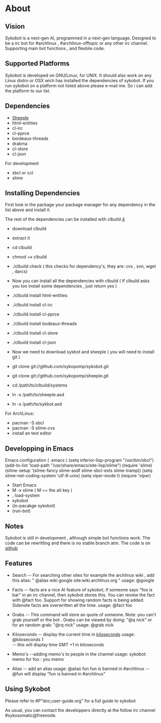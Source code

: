 About
=====

Vision
------

Sykobot is a next-gen AI, programmed in a next-gen language. Designed to be a irc bot for #archlinux , #archlinux-offtopic or any other irc channel. Supporting main bot functions , and flexbile code.


Supported Platforms
-------------------

Sykobot is developed on GNU/Linux, for UNIX. It should also work on any Linux distro or OSX wich has installed the dependencies of sykobot. 
If you run sykobot on a platform not listed above please e-mail me. So i can add the platform to our list.


Dependencies
------------
* [Sheeple][1]
* html-entities
* cl-irc
* cl-pprce
* bordeaux-threads
* drakma
* cl-store
* cl-json

For development
* sbcl or ccl
* slime

Installing Dependencies
-----------------------
First look in the package your package manager for any dependency in the list above and install it.


The rest of the dependencies can be installed with clbuild [4]
* download clbuild
* extract it
* cd clbuild
* chmod +x clbuild
* ./clbuild check  ( this checks for dependency's, they are: cvs , svn,  wget , darcs)
* Now you can install all the dependencies with clbuild ( If clbuild asks you too install some dependencies , just return yes )

* ./clbuild install html-entities
* ./clbuild install cl-irc
* ./clbuild install cl-pprce
* ./clbuild install bodeaux-threads
* ./clbuild install cl-store
* ./clbuild install cl-json

* Now we need to download sykbot and sheeple ( you will need to install git )
* git clone git://github.com/sykopomp/sykobot.git  
* git clone git://github.com/sykopomp/sheeple.git 
* cd /path/to/clbuild/systems
* ln -s /path/to/sheeple.asd
* ln -s /path/to/sykbot.asd 

For ArchLinux:
* pacman -S sbcl
* pacman -S slime-cvs
* install an text editor 

Developping in Emacs 
--------------------

Emacs configuration  ( .emacs )
	(setq inferior-lisp-program "/usr/bin/sbcl")
	(add-to-list 'load-path "/usr/share/emacs/site-lisp/slime")
	(require 'slime)
	(slime-setup '(slime-fancy slime-asdf slime-sbcl-exts slime-tramp))
	(setq slime-net-coding-system 'utf-8-unix)
	(setq viper-mode t)
	(require 'viper)

* Start Emacs
* M -x slime   ( M == the alt key )
* , load-system
* sykobot
* (in-pacakge sykobot)
* (run-bot)


Notes
-----

Sykobot is still in development , although simple bot functions work. The code can be rewritting and there is no stable branch atm. The code is on [github][2]


Features
--------

* Search --  For searching other sites for example the archlinux wiki , add this alias: " @alias wiki google site:wiki.archlinux.org "
		usage: @google <keyword> 
	

* Facts -- facts are a nice AI feature of sykobot, if someone says  "foo is bar" in an irc channel, then sykobot stores this. You can review the fact with @fact foo. Support for showing random facts is being added. Sidenote facts are overwritten all the time.
		usage: @fact foo

* Grabs -- This command will store an quote of someone. Note: you can't grab yourself or the bot . Grabs can be viewed by doing: "@q nick" or for an random grab: "@rq nick"
		usage: @grab nick	

* Kiloseconds -- display the current time in [kiloseconds][3] 
		usage: @kiloseconds 1  
	-- this will display  time GMT +1 in kiloseconds

* Memo's   --adding memo's to people in the channel
		usage:  sykobot: memo for foo :  you memo 

* Alias  -- add an alias 
		usage: @alias fun fun is banned in #archlinux
	 -- @fun  will display  "fun is banned in #archlinux"


Using Sykobot
-------------

Please refer to #P"doc;user-guide.org" for a full guide to sykobot

As usual, you can contact the developpers directly at the follow irc channel #sykosomatic@freenode.  


[1]: http://github.com/sykopomp/sheeple
[2]: http://github.com/sykopomp/sykobot
[3]: http://bavardage.github.com/Kiloseconds
[4]: http://common-lisp.net/project/clbuild/
